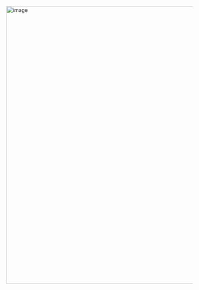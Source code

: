 <img width="1470" height="749" alt="image" src="https://github.com/user-attachments/assets/2a5bb9e1-de1c-4f7c-a59a-31382da55491" />
